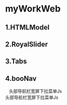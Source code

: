 # myWorkWeb

## 1.HTMLModel

## 2.RoyalSlider

## 3.Tabs

## 4.booNav
    头部导航栏宽屏下拉菜单Js<br/>
    头部导航栏宽屏下拉菜单Js
